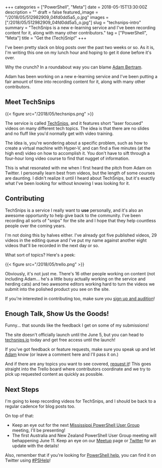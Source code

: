 +++
categories = ["PowerShell", "Meta"]
date = 2018-05-15T13:30:00Z
description = ""
draft = false
featured_image = "/2018/05/512982909_04fd0dd5a5_o.jpg"
images = ["/2018/05/512982909_04fd0dd5a5_o.jpg"]
slug = "techsnips-intro"
summary = "TechSnips is a new e-learning service and I've been recording content for it, along with many other contributors."
tag = ["PowerShell", "Meta"]
title = "Get the (Tech)Snip!"
+++


I've been pretty slack on blog posts over the past two weeks or so. As it is, I'm writing this one on my lunch hour and hoping to get it done before it's over.

Why the crunch? In a roundabout way you can blame [Adam Bertram](https://twitter.com/adbertram/).

Adam has been working on a new e-learning service and I've been putting a fair amount of time into recording content for it, along with many other contributors.

## **Meet TechSnips**

{{< figure src="/2018/05/techsnips.png" >}}

The service is called [TechSnips](https://www.techsnips.io/), and it features short "laser focused" videos on many different tech topics. The idea is that there are no slides and no fluff like you'd normally get with video training.

The idea is, you're wondering about a specific problem, such as how to create a virtual machine with Hyper-V, and can find a five minutes (at the high end) video on how to accomplish it. You don't have to sift through a four-hour long video course to find that nugget of information.

This is what resonated with me when I first heard the pitch from Adam on Twitter. I personally learn best from videos, but the length of some courses are daunting. I didn't realize it until I heard about TechSnips, but it's exactly what I've been looking for without knowing I was looking for it.

## **Contributing**

TechSnips is a service I really want to **use** personally, and it's also an awesome opportunity to help give back to the community. I've been recording all sorts of "snips" for the site and I hope that they help countless people over the coming years.

I'm not doing this by halves either. I've already got five published videos, 29 videos in the editing queue and I've put my name against another eight videos that'll be recorded in the next day or so.

What sort of topics? Here's a peek:

{{< figure src="/2018/05/trello.png" >}}

Obviously, it's not just me. There's 16 other people working on content (not including Adam... he's a little busy actually working on the service and herding cats) and two awesome editors working hard to turn the videos we submit into the polished product you see on the site.

If you're interested in contributing too, make sure you [sign up and audition](https://www.techsnips.io/contributor-signup)!

## **Enough Talk, Show Us the Goods!**

Funny... that sounds like the feedback I get on some of my submissions!

The site doesn't officially launch until the June 5, but you can head to [techsnips.io](https://www.techsnips.io/) today and get free access until the launch!

If you've got feedback or feature requests, make sure you speak up and let [Adam](https://twitter.com/adbertram/) know (or leave a comment here and I'll pass it on.)

And if there are any topics you want to see covered, [request it](https://www.techsnips.io/content-request)! This goes straight into the Trello board where contributors coordinate and we try to pick up requested content as quickly as possible.

## **Next Steps**

I'm going to keep recording videos for TechSnips, and I should be back to a regular cadence for blog posts too.

On top of that:

* Keep an eye out for the next [Mississippi PowerShell User Group](http://mspsug.com/) meeting, I'll be presenting!
* The first Australia and New Zealand PowerShell User Group meeting will behappening June 11. Keep an eye on our [Meetup](https://www.meetup.com/ANZ-PowerShell-UserGroup/) page or [Twitter](https://twitter.com/ANZPSUG) for an update with the details!

Also, remember that if you're looking for [PowerShell help](https://king.geek.nz/2018/03/20/pshelp-twitter/), you can find it on Twitter using [#PSHelp](https://twitter.com/search?f=tweets&vertical=default&q=%23pshelp&src=typd)!

